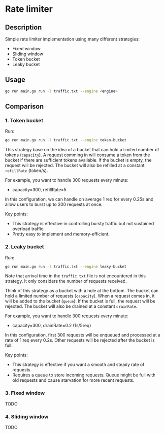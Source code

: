 # Rate limiter

## Description

Simple rate limiter implementation using many different strategies:

- Fixed window
- Sliding window
- Token bucket
- Leaky bucket

## Usage

```bash
go run main.go run -l traffic.txt --engine <engine>
```

## Comparison

### 1. Token bucket

Run:

```bash
go run main.go run -l traffic.txt --engine token-bucket
```

This strategy base on the idea of a bucket that can hold a limited number of tokens (`capacity`). A request comming in will consume a token from the bucket if there are sufficient tokens available. If the bucket is empty, the request will be rejected. The bucket will also be refilled at a constant `refillRate` (token/s).

For example, you want to handle 300 requests every minute:

- capacity=300, refillRate=5

In this configuration, we can handle on average 1 req for every 0.25s and allow users to burst up to 300 requests at once.

Key points:

- This strategy is effective in controlling bursty traffic but not sustained overload traffic.
- Pretty easy to implement and memory-efficient.

### 2. Leaky bucket

Run:

```bash
go run main.go run -l traffic.txt --engine leaky-bucket
```

Note that arrival time in the `traffic.txt` file is not encountered in this strategy. It only considers the number of requests received.

Think of this strategy as a bucket with a hole at the bottom. The bucket can hold a limited number of requests (`capacity`). When a request comes in, it will be added to the bucket (`queue`). If the bucket is full, the request will be rejected. The bucket will also be drained at a constant `drainRate`.

For example, you want to handle 300 requests every minute:

- capacity=300, drainRate=0.2 (1s/5req)

In this configuration, first 300 requests will be enqueued and processed at a rate of 1 req every 0.2s. Other requests will be rejected after the bucket is full.

Key points:

- This strategy is effective if you want a smooth and steady rate of requests.
- Requires a queue to store incoming requests. Queue might be full with old requests and cause starvation for more recent requests.

### 3. Fixed window

TODO

### 4. Sliding window

TODO
